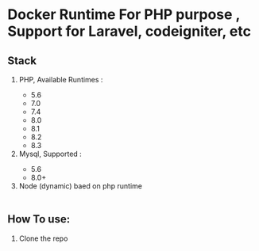 <h1>Docker Runtime For PHP purpose , Support for Laravel, codeigniter, etc </h1>
<h2>Stack</h2>
<ol>  
  <li>PHP, Available Runtimes : </li>
    <ul>
      <li>5.6</li>
      <li>7.0</li>
      <li>7.4</li>
      <li>8.0</li>
      <li>8.1</li>
      <li>8.2</li>
      <li>8.3</li>
    </ul>
  <li>Mysql, Supported : </li>
    <ul>
      <li>5.6</li>
      <li>8.0+</li>
    </ul>
  <li>Node (dynamic) baed on php runtime </li>
  <br>
</ol>
<h2>How To use: </h2>
<ol>
  <li>Clone the repo</li>
</ol>
